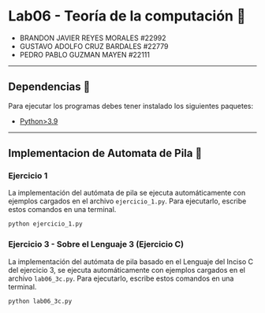 # Lab06 - Teoría de la computación 🚀
- BRANDON JAVIER REYES MORALES #22992
- GUSTAVO ADOLFO CRUZ BARDALES #22779
- PEDRO PABLO GUZMAN MAYEN #22111
---
## Dependencias 📄
Para ejecutar los programas debes tener instalado los siguientes paquetes:
- [Python>3.9](https://www.python.org/downloads/)
---
## Implementacion de Automata de Pila 🚀

### Ejercicio 1
La implementación del autómata de pila se ejecuta automáticamente con ejemplos cargados en el archivo `ejercicio_1.py`. Para ejecutarlo, escribe estos comandos en una terminal.
```sh
python ejercicio_1.py
```

### Ejercicio 3 - Sobre el Lenguaje 3 (Ejercicio C)
La implementación del autómata de pila basado en el Lenguaje del Inciso C del ejercicio 3, se ejecuta automáticamente con ejemplos cargados en el archivo `lab06_3c.py`. Para ejecutarlo, escribe estos comandos en una terminal.
```sh
python lab06_3c.py
```

